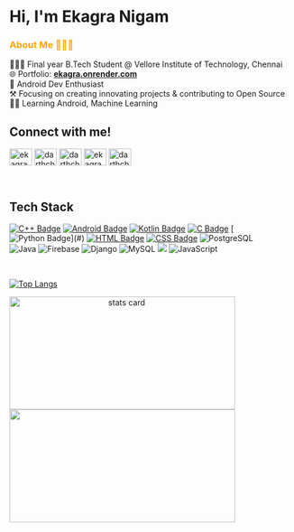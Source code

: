 <!-- README FILE GITHUB -->
 
<h1 >Hi, I'm Ekagra Nigam </h1>

<h3 style="color:orange;" > About Me 🙍🏻‍♂️</h3>  
 <div>
👨🏻‍🎓 Final year B.Tech Student @ Vellore Institute of Technology, Chennai
<br>🌐 Portfolio:  <a style="text-decoration: underline;" href="https://ekagra.onrender.com"><strong>ekagra.onrender.com</strong></a>
<br>🤖 Android Dev Enthusiast
<br>⚒️ Focusing on creating innovating projects & contributing to Open Source
<br>👨‍💻 Learning Android, Machine Learning 
</div>
<!-- Social Links -->
<h2>Connect with me! </h2>
<p>
<a href="https://linkedin.com/in/ekagra-nigam-86a573234" target="blank"><img align="center" src="https://raw.githubusercontent.com/rahuldkjain/github-profile-readme-generator/master/src/images/icons/Social/linked-in-alt.svg" alt="ekagra-nigam-86a573234" height="30" width="40" /></a>
<a href="https://instagram.com/darthchild" target="blank"><img align="center" src="https://raw.githubusercontent.com/rahuldkjain/github-profile-readme-generator/master/src/images/icons/Social/instagram.svg" alt="darthchild" height="30" width="40" /></a>
<a href="https://twitter.com/darthchild" target="blank"><img align="center" src="https://raw.githubusercontent.com/rahuldkjain/github-profile-readme-generator/master/src/images/icons/Social/twitter.svg" alt="darthchild" height="30" width="40" /></a>
<a href="https://www.hackerrank.com/ekagranigam" target="blank"><img align="center" src="https://raw.githubusercontent.com/rahuldkjain/github-profile-readme-generator/master/src/images/icons/Social/hackerrank.svg" alt="ekagranigam" height="30" width="40" /></a>
<a href="https://www.leetcode.com/darthchild" target="blank"><img align="center" src="https://raw.githubusercontent.com/rahuldkjain/github-profile-readme-generator/master/src/images/icons/Social/leet-code.svg" alt="darthchild" height="30" width="40" /></a>
</p>

<br>


<h2> Tech Stack </h2> 

<!-- Mostly Work With section -->
<!--  <h3 style="color:orange;margin-bottom: 15px;" >Mostly work with🔨</h3> 
<div> -->


[![C++ Badge](https://img.shields.io/badge/C%2B%2B-00599C?style=for-the-badge&logo=c%2B%2B&logoColor=white)](#)
[![Android Badge](https://img.shields.io/badge/Android-58b45b?&style=for-the-badge&logo=Android&logoColor=white)](#) 
[![Kotlin Badge](https://img.shields.io/badge/Kotlin-844dfb?&style=for-the-badge&logo=kotlin&logoColor=white)](#) 
[![C Badge](https://img.shields.io/badge/C-3681e3?style=for-the-badge&logo=c&logoColor=white)](#)
[![Python Badge](https://img.shields.io/badge/PYTHON-yellow?style=for-the-badge&logo=python&logoColor=white")](#)
[![HTML Badge](https://img.shields.io/badge/HTML5-E34F26?style=for-the-badge&logo=html5&logoColor=white)](#)
[![CSS Badge](https://img.shields.io/badge/CSS-239120?&style=for-the-badge&logo=css3&logoColor=white)](#)
![PostgreSQL](https://img.shields.io/badge/postgresql-386b93?style=for-the-badge&logo=postgresql&logoColor=white)    
![Java](https://img.shields.io/badge/Java-ad0a0a?style=for-the-badge&logo=java&logoColor=white)
![Firebase](https://img.shields.io/badge/Firebase-FFCB2B?style=for-the-badge&logo=firebase&logoColor=white)
![Django](https://img.shields.io/badge/django-%23092E20.svg?style=for-the-badge&logo=django&logoColor=white)
![MySQL](https://img.shields.io/badge/mysql-004563?style=for-the-badge&logo=mysql&logoColor=white)
<img src="https://img.shields.io/badge/Node%20Js-398726?style=for-the-badge&logo=node.js&logoColor=white">
![JavaScript](https://img.shields.io/badge/Javascript-f5da56?style=for-the-badge&logo=javascript&logoColor=white)
   
<!--  
<p align="center"> 
![Adobe Photoshop](https://img.shields.io/badge/Adobe%20Photoshop-9999FF.svg?style=for-the-badge&logo=Adobe%20Photoshop&logoColor=white)
![Canva](https://img.shields.io/badge/Canva-%2300C4CC.svg?style=for-the-badge&logo=Canva&logoColor=white)


</p> 
-->
</div>

<!-- Currently exploring section -->
<!-- <h3 style="color:orange;margin-bottom: 15px;" >Currently exploring 👨‍💻 :</h3>  

<p>
<img src="https://img.shields.io/badge/TensorFlow-%23FF6F00.svg?style=for-the-badge&logo=TensorFlow&logoColor=white">
-->

<br>
</p>            

<!-- Top language stats -->
[![Top Langs](https://github-readme-stats.vercel.app/api/top-langs/?username=darthchild&layout=compact&theme=radical&show_icons=true)](https://github.com/darthchild/github-readme-stats)


<p>
  <!-- Contrib & streak -->
  <a align= "center" href="https://github.com/darthchild">
  <img alt= "stats card" height="200px" width="400" src="https://github-readme-streak-stats.herokuapp.com/?user=darthchild&theme=radical">
  <br>

  <!-- GitHub stats -->
  <img height="200px" width="400" src="https://github-readme-stats.vercel.app/api?username=darthchild&count_private=true&theme=radical&show_icons=true" />
  <br>
</p>
